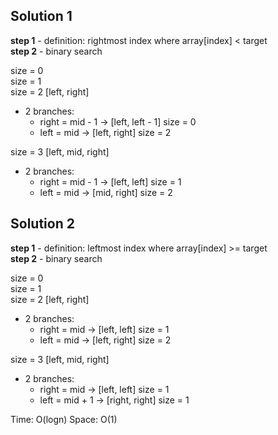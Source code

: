 ## Solution 1
**step 1** - definition: rightmost index where array[index] < target </br>
**step 2** - binary search

size = 0</br>
size = 1</br>
size = 2   [left, right]</br>
* 2 branches:</br>
    * right = mid - 1 -> [left, left - 1] size = 0
	* left = mid 	  -> [left, right]   size = 2

size = 3   [left, mid, right]
* 2 branches:
	* right = mid - 1   -> [left, left] size = 1
	* left = mid 	    -> [mid, right]   size = 2


## Solution 2
**step 1** - definition: leftmost index where array[index] >= target</br>
**step 2** - binary search

size = 0</br>
size = 1</br>
size = 2   [left, right]</br>
* 2 branches:</br>
    * right = mid   -> [left, left] size = 1
	* left = mid    -> [left, right]   size = 2

size = 3   [left, mid, right]
* 2 branches:
	* right = mid       -> [left, left] size = 1
	* left = mid + 1    -> [right, right]   size = 1

Time: O(logn)
Space: O(1)